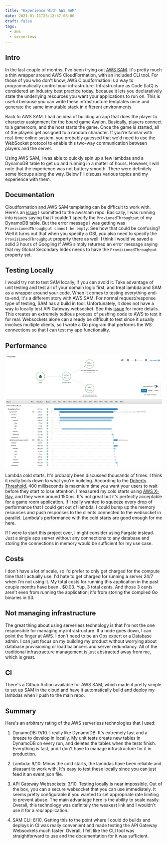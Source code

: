 ```yaml
---
title: "Experience With AWS SAM"
date: 2021-01-11T23:12:37-08:00
draft: false
tags:
  - aws
  - serverless
---
```


## Intro

In the last couple of months, I've been trying out
[AWS SAM](https://aws.amazon.com/serverless/sam/).
It's pretty much a thin wrapper around AWS CloudFormation, with an included CLI tool.
For those of you who don't know, AWS Cloudformation is a way to programmatically
control your infrastruture. Infrastructure as Code (IaC) is considered an
industry best practice today, because it lets you declaratively state the
underlying resources you want your applications to run on. This is
useful because you can write these infrastructure templates once and
generate the same immutable stack in different environments.

Back to AWS SAM. I had an idea of building an app that does the player to character
assignment for the board game Avalon. Basically, players connect to a gameroom,
and the host starts the game. Once the game is started, all of the players get
assigned to a random character. If you're familar with real-time online system,
you probably guessed that we'd need to use the WebSocket protocol to enable this
two-way communication between players and the server.

Using AWS SAM, I was able to quickly spin up a few lambdas and a DynamoDB table
to get up and running in a matter of hours. However, I will note that the
experience was not buttery smooth. There were definitely some hiccups along the
way. Below I'll discuss various topics and my experience with them.

## Documentation

Cloudformation and AWS SAM templating can be difficult to work with.
Here's an [issue](https://github.com/aws/serverless-application-model/issues/1464)
I submitted to the aws/sam repo. Basically, I was running into issues saying that
I couldn't specify the `ProvionedThroughput` of my DynamoDB table.
But the error message I was getting was `ProvisionedThroughput cannot be empty`.
See how that could be confusing? Well it turns out that when you specify a GSI,
you also need to specify the `ProvisionedThroughput` property there as well.
I think I would've saved a solid 3 hours of Googling if AWS simply
returned an error message saying that my Global Secondary Index
needs to have the `ProvisionedThroughput` property set.

## Testing Locally

I would try not to test SAM locally, if you can avoid it. Take advantage of unit
testing and test all of your domain logic first, and treat lambda and SAM as a
wrapper around your code.
When it comes to testing everything end-to-end, it's a different story with AWS SAM.
For normal request/response type of testing, SAM has a build in tool.
Unfortunately, it does not have a way to locally test API Gateway websocket.
See this [issue](https://github.com/aws/aws-sam-cli/issues/896) for more details.
This creates an extremely tedious process of pushing code to AWS to test it for real.
Websockets alone can already be difficult to test since it usually involves
multiple clients, so I wrote a Go program that performs the WS connections
so that I can test my app functionality.

## Performance

![X-Ray Screenshot](xray.png)

Lambda cold starts. It's probably been discussed thousands of times. I think it
really boils down to what you're building.
According to the [Doherty Threshold](https://lawsofux.com/doherty-threshold.html),
400 milliseconds is maxmium time you want your users to wait before they start
to lose attention. I measured my cold starts using
[AWS X-Ray](https://aws.amazon.com/xray/), and they were around 150ms.
It's not great but it's perfectly acceptable for a game room application.
If I really wanted to squeeze every drop of performance that I could get out of lambda,
I could bump up the memory resources and push responses to the clients
connected to the websocket in parallel.
Lambda's performance with the cold starts are good enough for me here.

If I were to start this project over, I might consider using Fargate instead.
Just a single app server without any connections to any database and storing
the connections in memory would be sufficient for my use case.

## Costs

I don't have a lot of scale, so I'd prefer to only get charged for the compute
time that I actually use. I'd hate to get charged for running a server 24/7
when I'm not using it. My total costs for running this application in the past
couple months have been.. $0.03. Yup, 3 total cents. And those 3 cents aren't
even from running the application; it's from storing the compiled
Go binaries in S3.

## Not managing infrastructure

The great thing about using serverless technology is that I'm not the one
responsible for managing my infrastructure. If a node goes down, I can point
the finger at AWS. I don't need to be an Ops expert or a Database admin.
I can just focus on my building my product without worrying about database
provisioning or load balancers and server redundancy.
All of the traditional infrastracture management is just abstracted away
from me, which is great.

## CI

There's a Github Action available for AWS SAM, which made it pretty simple to
set up SAM in the cloud and have it automatically build and deploy my lambdas
when I push to the main repo.

## Summary

Here's an arbitrary rating of the AWS serverless technologies that I used:

1. DynamoDB: 9/10. I really like DynamoDB. It's extremely fast and a breeze to
   develop in locally. My unit tests create new tables in DynamoDB on every run,
   and deletes the tables when the tests finish. Everything is fast, and I don't
   have to manage infrastructure for it in production.

2. Lambda: 9/10. Minus the cold starts, the lambdas have been reliable and
   pleasant to work with. It's easy to test these locally since you can just feed
   it an event json file.

3. API Gateway Websockets: 3/10. Testing locally is near impossible.
   Out of the box, you can a secure websocket that you can use immediately.
   It seems pretty configurable if you wanted to set appropriate rate limiting
   to prevent abuse. The main advantage here is the ability to scale easily.
   Overall, this technology was definitely the weakest link and
   I wouldn't use it for a _real_ application.

4. SAM CLI: 8/10. Getting this to the point where I could do builds and deploys
   in CI was really convenient and made testing the API Gateway Websockets much faster.
   Overall, I felt like the CLI tool was straightforward to use and the documentation
   for it was sufficient.
